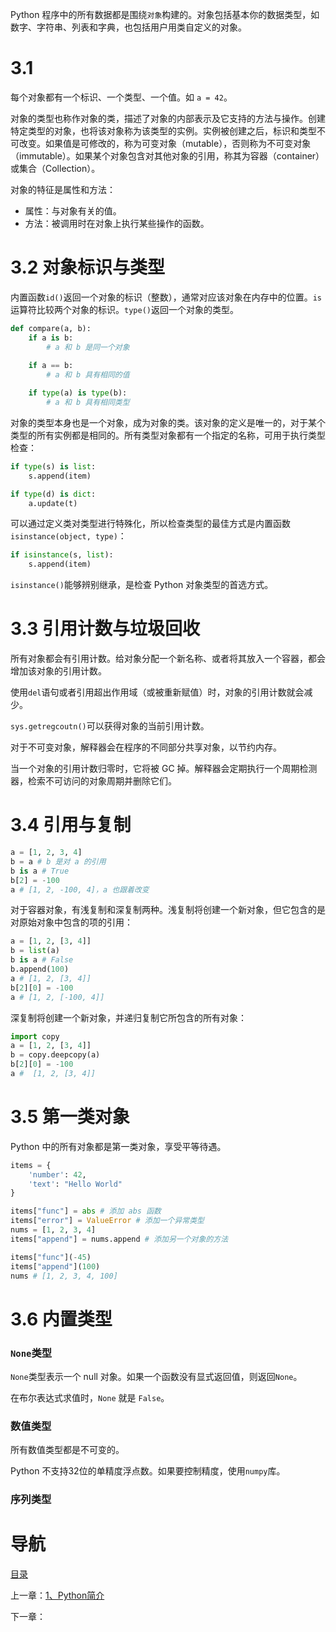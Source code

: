 Python 程序中的所有数据都是围绕`对象`构建的。对象包括基本你的数据类型，如数字、字符串、列表和字典，也包括用户用类自定义的对象。

# 3.1 

每个对象都有一个标识、一个类型、一个值。如 `a = 42`。

对象的类型也称作对象的类，描述了对象的内部表示及它支持的方法与操作。创建特定类型的对象，也将该对象称为该类型的实例。实例被创建之后，标识和类型不可改变。如果值是可修改的，称为可变对象（mutable），否则称为不可变对象（immutable）。如果某个对象包含对其他对象的引用，称其为容器（container）或集合（Collection）。

对象的特征是属性和方法：

- 属性：与对象有关的值。
- 方法：被调用时在对象上执行某些操作的函数。

 
# 3.2 对象标识与类型

内置函数`id()`返回一个对象的标识（整数），通常对应该对象在内存中的位置。`is`运算符比较两个对象的标识。`type()`返回一个对象的类型。

```python
def compare(a, b):
    if a is b:
        # a 和 b 是同一个对象
    
    if a == b:
        # a 和 b 具有相同的值

    if type(a) is type(b):
        # a 和 b 具有相同类型
```

对象的类型本身也是一个对象，成为对象的类。该对象的定义是唯一的，对于某个类型的所有实例都是相同的。所有类型对象都有一个指定的名称，可用于执行类型检查：

```python
if type(s) is list:
    s.append(item)

if type(d) is dict:
    a.update(t)
```

可以通过定义类对类型进行特殊化，所以检查类型的最佳方式是内置函数`isinstance(object, type)`：

```python
if isinstance(s, list):
    s.append(item)
```    

`isinstance()`能够辨别继承，是检查 Python 对象类型的首选方式。


# 3.3 引用计数与垃圾回收

所有对象都会有引用计数。给对象分配一个新名称、或者将其放入一个容器，都会增加该对象的引用计数。

使用`del`语句或者引用超出作用域（或被重新赋值）时，对象的引用计数就会减少。

`sys.getregcoutn()`可以获得对象的当前引用计数。

对于不可变对象，解释器会在程序的不同部分共享对象，以节约内存。

当一个对象的引用计数归零时，它将被 GC 掉。解释器会定期执行一个周期检测器，检索不可访问的对象周期并删除它们。


# 3.4 引用与复制

```python
a = [1, 2, 3, 4]
b = a # b 是对 a 的引用
b is a # True
b[2] = -100
a # [1, 2, -100, 4]，a 也跟着改变
```

对于容器对象，有浅复制和深复制两种。浅复制将创建一个新对象，但它包含的是对原始对象中包含的项的引用：

```python
a = [1, 2, [3, 4]]
b = list(a)
b is a # False
b.append(100)
a # [1, 2, [3, 4]]
b[2][0] = -100
a # [1, 2, [-100, 4]]
```

深复制将创建一个新对象，并递归复制它所包含的所有对象：

```python
import copy
a = [1, 2, [3, 4]]
b = copy.deepcopy(a)
b[2][0] = -100
a #  [1, 2, [3, 4]]
```


# 3.5 第一类对象

Python 中的所有对象都是第一类对象，享受平等待遇。

```python
items = {
    'number': 42,
    'text': "Hello World"
}

items["func"] = abs # 添加 abs 函数
items["error"] = ValueError # 添加一个异常类型
nums = [1, 2, 3, 4]
items["append"] = nums.append # 添加另一个对象的方法

items["func"](-45)
items["append"](100) 
nums # [1, 2, 3, 4, 100]
```


# 3.6 内置类型

### `None`类型

`None`类型表示一个 null 对象。如果一个函数没有显式返回值，则返回`None`。

在布尔表达式求值时，`None` 就是 `False`。


### 数值类型

所有数值类型都是不可变的。

Python 不支持32位的单精度浮点数。如果要控制精度，使用`numpy`库。

### 序列类型




# 导航

[目录](README.md)

上一章：[1、Python简介](1、Python简介.md)

下一章：
